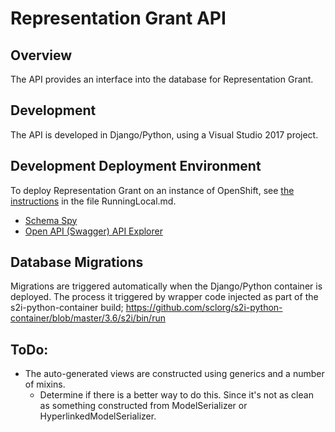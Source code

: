# Representation Grant API

## Overview

The API provides an interface into the database for Representation Grant.

## Development

The API is developed in Django/Python, using a Visual Studio 2017 project.

## Development Deployment Environment

To deploy Representation Grant on an instance of OpenShift, see [the instructions](../RunningLocal.md) in the file RunningLocal.md.

- [Schema Spy](http://schema-spy-ag-csb-representation-grant.pathfinder.gov.bc.ca/)
- [Open API (Swagger) API Explorer](http://django-ag-csb-representation-grant.pathfinder.gov.bc.ca/api/v1/)

## Database Migrations

Migrations are triggered automatically when the Django/Python container is deployed.  The process it triggered by wrapper code injected as part of the s2i-python-container build; https://github.com/sclorg/s2i-python-container/blob/master/3.6/s2i/bin/run

## ToDo:
- The auto-generated views are constructed using generics and a number of mixins.
  - Determine if there is a better way to do this.  Since it's not as clean as something constructed from ModelSerializer or HyperlinkedModelSerializer.
